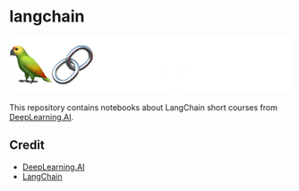 # langchain

![](LangChain-logo.png)

This repository contains notebooks about LangChain short courses from [DeepLearning.AI](deeplearning.ai).

## Credit
* [DeepLearning.AI](deeplearning.ai)
* [LangChain](https://python.langchain.com/)
